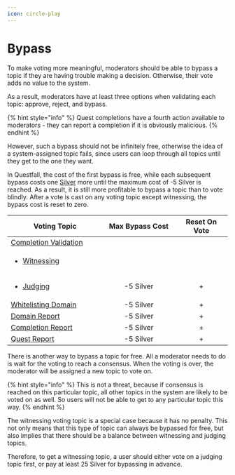```yaml
---
icon: circle-play
---
```


# Bypass

To make voting more meaningful, moderators should be able to bypass a topic if they are having trouble making a decision. Otherwise, their vote adds no value to the system.

As a result, moderators have at least three options when validating each topic: approve, reject, and bypass.

{% hint style="info" %}
Quest completions have a fourth action available to moderators - they can report a completion if it is obviously malicious.
{% endhint %}

However, such a bypass should not be infinitely free, otherwise the idea of a system-assigned topic fails, since users can loop through all topics until they get to the one they want.

In Questfall, the cost of the first bypass is free, while each subsequent bypass costs one [Silver](../../assets/silver.md) more until the maximum cost of -5 Silver is reached. As a result, it is still more profitable to bypass a topic than to vote blindly. After a vote is cast on any voting topic except witnessing, the bypass cost is reset to zero.

<table><thead><tr><th width="213">Voting Topic</th><th width="161" align="center">Max Bypass Cost</th><th width="112" align="center">Reset On Vote</th></tr></thead><tbody><tr><td><a data-footnote-ref href="#user-content-fn-1">Completion Validation</a></td><td align="center"></td><td align="center"></td></tr><tr><td><ul><li><a data-footnote-ref href="#user-content-fn-2">Witnessing</a></li></ul></td><td align="center"></td><td align="center"></td></tr><tr><td><ul><li><a data-footnote-ref href="#user-content-fn-3">Judging</a></li></ul></td><td align="center">-5 Silver</td><td align="center">+</td></tr><tr><td><a data-footnote-ref href="#user-content-fn-4">Whitelisting Domain</a></td><td align="center">-5 Silver</td><td align="center">+</td></tr><tr><td><a data-footnote-ref href="#user-content-fn-5">Domain Report</a></td><td align="center">-5 Silver</td><td align="center">+</td></tr><tr><td><a data-footnote-ref href="#user-content-fn-6">Completion Report</a></td><td align="center">-5 Silver</td><td align="center">+</td></tr><tr><td><a data-footnote-ref href="#user-content-fn-7">Quest Report</a></td><td align="center">-5 Silver</td><td align="center">+</td></tr></tbody></table>

There is another way to bypass a topic for free. All a moderator needs to do is wait for the voting to reach a consensus. When the voting is over, the moderator will be assigned a new topic to vote on.

{% hint style="info" %}
This is not a threat, because if consensus is reached on this particular topic, all other topics in the system are likely to be voted on as well. So users will not be able to get to any particular topic this way.
{% endhint %}

The witnessing voting topic is a special case because it has no penalty. This not only means that this type of topic can always be bypassed for free, but also implies that there should be a balance between witnessing and judging topics.

Therefore, to get a witnessing topic, a user should either vote on a judging topic first, or pay at least 25 Silver for bypassing in advance.

[^1]: Quest completions published on third-party platforms, which can theoretically be changed by the author at any time.



    Learn more in the [Witnessing](witnessing.md) article.

[^2]: Vote on whether or not the screenshot matches the content of the link.

[^3]: Judging whether the quest is completed or not based on the completion screenshot.

[^4]: Confirmation through a vote that the domain is trusted enough to be added to the system's whitelist.

[^5]: Voting on whether the whitelisted domain has become risky and should be removed from the system's whitelist.

[^6]: Vote on whether a quest completion reported by a moderator is obviously malicious or not.

[^7]: Voting on potentially harmful quests reported by users.
